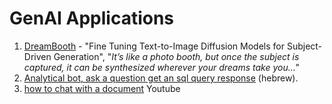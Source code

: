 # GenAI Applications

1. [DreamBooth](https://dreambooth.github.io/) - "Fine Tuning Text-to-Image Diffusion Models for Subject-Driven Generation", "_It’s like a photo booth, but once the subject is captured, it can be synthesized wherever your dreams take you…"_
2. [ Analytical bot, ask a question get an sql query response](https://www.youtube.com/watch?v=fiQy276sd18\&list=PL1FoIGqsXJ\_Dd0twE-V9bwzw2FeZHZmtF) (hebrew).
3. [how to chat with a document](https://www.youtube.com/watch?v=ih9PBGVVOO4) Youtube

